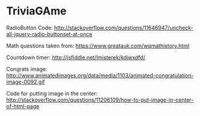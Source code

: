 # TriviaGAme

RadioButton Code:  http://stackoverflow.com/questions/11646947/uncheck-all-jquery-radio-buttonset-at-once

Math questions taken from:  https://www.greatauk.com/wqmathistory.html

Countdown timer:  http://jsfiddle.net/lmisterek/kdjwxdfd/

Congrats image:  http://www.animatedimages.org/data/media/1103/animated-congratulation-image-0092.gif

Code for putting image in the center:  http://stackoverflow.com/questions/11206109/how-to-put-image-in-center-of-html-page
